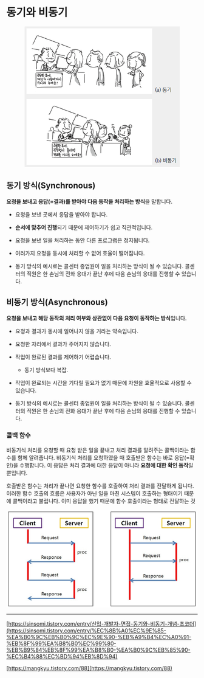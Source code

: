 # 동기와 비동기

<p align="center">
  <img src="https://github.com/triflingness/CSnCT-Study/blob/main/IT%20Common%20Sense/images/sync_and_async.png">
</p>

## 동기 방식(Synchronous)

**요청을 보내고 응답(=결과)를 받아야 다음 동작을 처리하는 방식**을 말합니다.

- 요청을 보낸 곳에서 응답을 받아야 합니다.

- **순서에 맞추어 진행**되기 때문에 제어하기가 쉽고 직관적입니다.

- 요청을 보낸 일을 처리하는 동안 다른 프로그램은 정지됩니다.

- 여러가지 요청을 동시에 처리할 수 없어 효율이 떨어집니다.

- 동기 방식의 예시로는 콜센터 종업원이 일을 처리하는 방식이 될 수 있습니다. 콜센터의 직원은 한 손님의 전화 응대가 끝난 후에 다음 손님의 응대를 진행할 수 있습니다.

## 비동기 방식(Asynchronous)

**요청을 보내고 해당 동작의 처리 여부와 상관없이 다음 요청이 동작하는 방식**입니다.

- 요청과 결과가 동시에 일어나지 않을 거라는 약속입니다.

- 요청한 자리에서 결과가 주어지지 않습니다.

- 작업이 완료된 결과를 제어하기 어렵습니다.
    - 동기 방식보다 복잡.

- 작업이 완료되는 시간을 기다릴 필요가 없기 때문에 자원을 효율적으로 사용할 수 있습니다.

- 동기 방식의 예시로는 콜센터 종업원이 일을 처리하는 방식이 될 수 있습니다. 콜센터의 직원은 한 손님의 전화 응대가 끝난 후에 다음 손님의 응대를 진행할 수 있습니다.

### 콜백 함수

비동기식 처리를 요청할 때 요청 받은 일을 끝내고 처리 결과를 알려주는 콜백이라는 함수를 함께 알려줍니다.
비동기식 처리를 요청하였을 때 호출받은 함수는 바로 응답(=확인)을 수행합니다.
이 응답은 처리 결과에 대한 응답이 아니라 **요청에 대한 확인 동작**일 뿐입니다.

호출받은 함수는 처리가 끝나면 요청한 함수를 호출하여 처리 결과를 전달하게 됩니다.
이러한 함수 호출의 흐름은 사용자가 아닌 일을 마친 시스템이 호출하는 형태이기 때문에 콜백이라고 불립니다.
이미 응답을 했기 때문에 함수 호출이라는 형태로 전달하는 것

<p align="center">
  <img src="https://github.com/triflingness/CSnCT-Study/blob/main/IT%20Common%20Sense/images/sync_and_async_2.png">
</p>


---

[https://sinsomi.tistory.com/entry/신입-개발자-면접-동기와-비동기-개념-초코더](https://sinsomi.tistory.com/entry/%EC%8B%A0%EC%9E%85-%EA%B0%9C%EB%B0%9C%EC%9E%90-%EB%A9%B4%EC%A0%91-%EB%8F%99%EA%B8%B0%EC%99%80-%EB%B9%84%EB%8F%99%EA%B8%B0-%EA%B0%9C%EB%85%90-%EC%B4%88%EC%BD%94%EB%8D%94)

[https://mangkyu.tistory.com/88](https://mangkyu.tistory.com/88)
